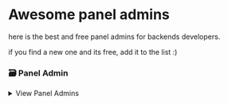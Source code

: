 # Awesome panel admins
here is the best and free panel admins for backends developers.

if you find a new one and its free, add it to the list :)


### 🗃️ Panel Admin

<details>
<summary>View Panel Admins</summary>

#### Bootsrap

- [sb admin](https://startbootstrap.com/template/sb-admin)
- [sb admin 2](https://startbootstrap.com/theme/sb-admin-2)
- [matrix](https://matrixadmin.wrappixel.com/)
- [xtreme](https://www.wrappixel.com/templates/xtreme-admin-lite/?ref=23)
- [concept](https://github.com/puikinsh/concept)
- [srtdash](https://github.com/puikinsh/srtdash-admin-dashboard)
- [kiaalap](https://github.com/puikinsh/kiaalap)
- [material dashboard](https://www.creative-tim.com/product/material-dashboard?affiliate_id=52980)
- [CoolAdmin](https://github.com/puikinsh/CoolAdmin)
- [AdminLTE](https://github.com/colorlibhq/AdminLTE)
- [light bootstrap](https://www.creative-tim.com/product/light-bootstrap-dashboard?affiliate_id=52980)
- [material dashboard](https://www.creative-tim.com/product/material-dashboard?affiliate_id=52980)
- [Now UI](https://www.creative-tim.com/product/now-ui-dashboard?affiliate_id=52980)
- []()

#### Vue.js

- [ArchitectUI ](https://dashboardpack.com/theme-details/architectui-dashboard-vue-free/?v=3a52f3c22ed6)
- [Vue Black](https://www.creative-tim.com/product/vue-black-dashboard?affiliate_id=52980)
- [argon](https://www.creative-tim.com/product/bootstrap-vue-argon-dashboard?affiliate_id=52980)
- [coreUI](https://github.com/coreui/coreui-free-vue-admin-template)
- []()


#### Angular.js

- [sb admin](https://startbootstrap.com/template/sb-admin-angular)
- [ArchitectUI](https://dashboardpack.com/theme-details/architectui-angular-7-dashboard-free/?v=3a52f3c22ed6)
- [coreUI](https://github.com/coreui/coreui-free-angular-admin-template)



#### React.js

- [ArchitectUI](https://dashboardpack.com/theme-details/architectui-react-dashboard-free/?v=3a52f3c22ed6)
- [coreUI](https://github.com/coreui/coreui-free-react-admin-template)

#### Laravel

- [coreUI](https://github.com/coreui/coreui-free-laravel-admin-template)

</details>

